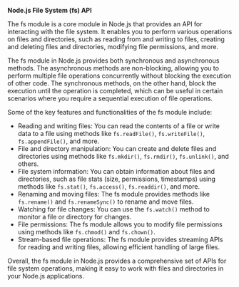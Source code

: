 **Node.js File System (fs) API**

The fs module is a core module in Node.js that provides an API for interacting with the file system. It enables you to perform various operations on files and directories, such as reading from and writing to files, creating and deleting files and directories, modifying file permissions, and more.

The fs module in Node.js provides both synchronous and asynchronous methods. The asynchronous methods are non-blocking, allowing you to perform multiple file operations concurrently without blocking the execution of other code. The synchronous methods, on the other hand, block the execution until the operation is completed, which can be useful in certain scenarios where you require a sequential execution of file operations.

Some of the key features and functionalities of the fs module include:

- Reading and writing files: You can read the contents of a file or write data to a file using methods like `fs.readFile()`, `fs.writeFile()`, `fs.appendFile()`, and more.
- File and directory manipulation: You can create and delete files and directories using methods like `fs.mkdir()`, `fs.rmdir()`, `fs.unlink()`, and others.
- File system information: You can obtain information about files and directories, such as file stats (size, permissions, timestamps) using methods like `fs.stat()`, `fs.access()`, `fs.readdir()`, and more.
- Renaming and moving files: The fs module provides methods like `fs.rename()` and `fs.renameSync()` to rename and move files.
- Watching for file changes: You can use the `fs.watch()` method to monitor a file or directory for changes.
- File permissions: The fs module allows you to modify file permissions using methods like `fs.chmod()` and `fs.chown()`.
- Stream-based file operations: The fs module provides streaming APIs for reading and writing files, allowing efficient handling of large files.

Overall, the fs module in Node.js provides a comprehensive set of APIs for file system operations, making it easy to work with files and directories in your Node.js applications.
